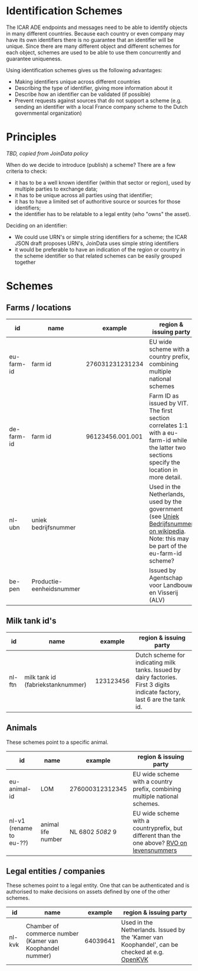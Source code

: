# Identification Schemes
The ICAR ADE endpoints and messages need to be able to identify objects in many different countries. Because each country or even company may have its own identifiers there is no guarantee that an identifier will be unique. Since there are many different object and different schemes for each object, schemes are used to be able to use them concurrently and guarantee uniqueness.

Using identification schemes gives us the following advantages:
* Making identifiers unique across different countries
* Describing the type of identifier, giving more information about it
* Describe how an identifier can be validated (if possible)
* Prevent requests against sources that do not support a scheme (e.g. sending an identifier with a local France company scheme to the Dutch governmental organization)

# Principles
_TBD, copied from JoinData policy_

When do we decide to introduce (publish) a scheme? There are a few criteria to check:

* it has to be a well known identifier (within that sector or region), used by multiple parties to exchange data;
* it has to be unique across all parties using that identifier;
* it has to have a limited set of authoritive source or sources for those identifiers;
* the identifier has to be relatable to a legal entity (who "owns" the asset).
 
Deciding on an identifier:
* We could use URN's or simple string identifiers for a scheme; the ICAR JSON draft proposes URN's, JoinData uses simple string identifiers
* it would be preferable to have an indication of the region or country in the scheme identifier so that related schemes can be easily grouped together

# Schemes

## Farms / locations

| id  | name  | example| region & issuing party  | 
|---|---|---|---|
| eu-farm-id  | farm id  |  276031231231234 | EU wide scheme with a country prefix, combining multiple national schemes |
| de-farm-id  | farm id  | 96123456.001.001  |  Farm ID as issued by VIT. The first section correlates 1:1 with a eu-farm-id while the latter two sections specify the location in more detail. |
| nl-ubn  | uniek bedrijfsnummer  |   | Used in the Netherlands, used by the government (see [Uniek Bedrijfsnummer on wikipedia](https://nl.wikipedia.org/wiki/Uniek_Bedrijfsnummer). Note: this may be part of the eu-farm-id scheme?  |
| be-pen  | Productie-eenheidsnummer   |   | Issued by Agentschap voor Landbouw en Visserij (ALV) |

## Milk tank id's
| id  | name  | example| region & issuing party  | 
|---|---|---|---|
| nl-ftn  | milk tank id (fabriekstanknummer)  |  123123456 | Dutch scheme for indicating milk tanks. Issued by dairy factories. First 3 digits indicate factory, last 6 are the tank id. |


## Animals
These schemes point to a specific animal.

| id  | name  | example| region & issuing party  | 
|---|---|---|---|
| eu-animal-id  | LOM  |  276000312312345 | EU wide scheme with a country prefix, combining multiple national schemes.  |
| nl-v1 (rename to eu-??) | animal life number |NL 6802 *5082* 9 | EU wide scheme with a countryprefix, but different than the one above? [RVO on levensnummers](http://www.rvo.nl/onderwerpen/agrarisch-ondernemen/dieren/dieren-registreren/runderen/oormerken-voor-runderen) |

## Legal entities / companies

These schemes point to a legal entity. One that can be authenticated and is authorised to make decisions on assets defined by one of the other schemes.

| id  | name  | example| region & issuing party  | 
|---|---|---|---|
| nl-kvk | Chamber of commerce number (Kamer van Koophandel nummer) |64039641 | Used in the Netherlands. Issued by the 'Kamer van Koophandel', can be checked at e.g. [OpenKVK](www.openkvk.nl) |

